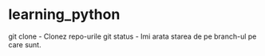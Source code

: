 # learning_python
git clone - Clonez repo-urile
git status - Imi arata starea de pe branch-ul pe care sunt.